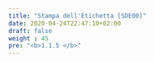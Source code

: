 ```yaml
---
title: "Stampa dell'Etichetta [SDE00]"
date: 2020-04-24T22:47:10+02:00
draft: false
weight : 45
pre: "<b>1.1.5 </b>"
---
```


